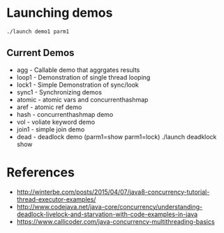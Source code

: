 # Launching demos 

```
./launch demo1 parm1
```

## Current Demos

* agg   - Callable demo that aggrgates results
* loop1 - Demonstration of single thread looping
* lock1 - Simple Demonstration of sync/look 
* sync1 - Synchronizing demos
* atomic - atomic vars and concurrenthashmap
* aref - atomic ref demo
* hash - concurrenthashmap demo
* vol - voliate keyword demo
* join1 - simple join demo
* dead - deadlock demo (parm1=show parm1=lock)  ./launch deadklock show



# References
* http://winterbe.com/posts/2015/04/07/java8-concurrency-tutorial-thread-executor-examples/
* http://www.codejava.net/java-core/concurrency/understanding-deadlock-livelock-and-starvation-with-code-examples-in-java
* https://www.callicoder.com/java-concurrency-multithreading-basics

